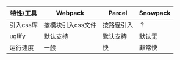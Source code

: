 #

特性\工具|Webpack|Parcel|Snowpack
--|--|--|--
引入css库|按模块引入css文件|按路径引入|？
uglify|默认支持|默认支持|默认无
运行速度|一般|快|非常快
